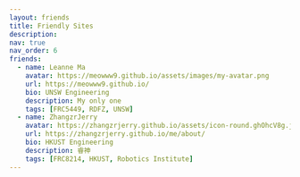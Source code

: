 ```yaml
---
layout: friends
title: Friendly Sites
description:  
nav: true
nav_order: 6
friends:
  - name: Leanne Ma
    avatar: https://meowww9.github.io/assets/images/my-avatar.png
    url: https://meowww9.github.io/
    bio: UNSW Engineering
    description: My only one
    tags: [FRC5449, RDFZ, UNSW]
  - name: ZhangzrJerry
    avatar: https://zhangzrjerry.github.io/assets/icon-round.ghOhcV8g.jpg
    url: https://zhangzrjerry.github.io/me/about/
    bio: HKUST Engineering
    description: 睿神
    tags: [FRC8214, HKUST, Robotics Institute]
---
```


